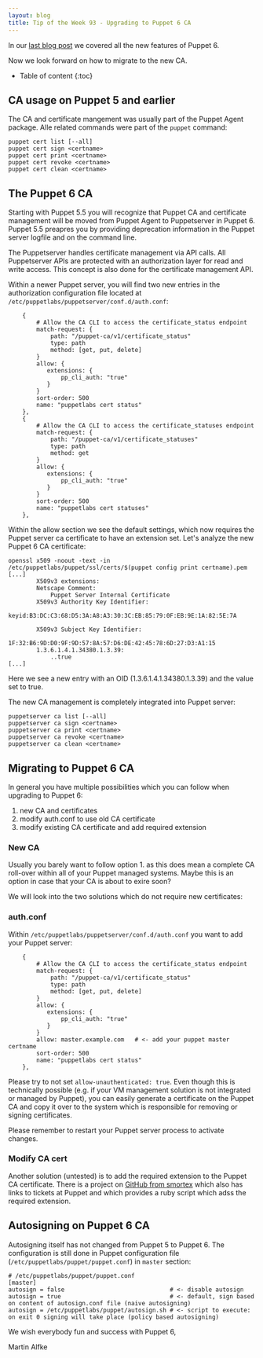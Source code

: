 ```yaml
---
layout: blog
title: Tip of the Week 93 - Upgrading to Puppet 6 CA
---
```


In our [last blog post](https://www.example42.com/2018/10/01/what-s-new-with-puppet-6/) we covered all the new features of Puppet 6.

Now we look forward on how to migrate to the new CA.

* Table of content
{:toc}

## CA usage on Puppet 5 and earlier

The CA and certificate mangement was usually part of the Puppet Agent package.
Alle related commands were part of the `puppet` command:

    puppet cert list [--all]
    puppet cert sign <certname>
    puppet cert print <certname>
    puppet cert revoke <certname>
    puppet cert clean <certname>

## The Puppet 6 CA

Starting with Puppet 5.5 you will recognize that Puppet CA and certificate management will be moved from Puppet Agent to Puppetserver in Puppet 6.
Puppet 5.5 preapres you by providing deprecation information in the Puppet server logfile and on the command line.

The Puppetserver handles certificate management via API calls. All Puppetserver APIs are protected with an authorization layer for read and write access.
This concept is also done for the certificate management API.

Within a newer Puppet server, you will find two new entries in the authorization configuration file located at `/etc/puppetlabs/puppetserver/conf.d/auth.conf`:

        {
            # Allow the CA CLI to access the certificate_status endpoint
            match-request: {
                path: "/puppet-ca/v1/certificate_status"
                type: path
                method: [get, put, delete]
            }
            allow: {
               extensions: {
                   pp_cli_auth: "true"
               }
            }
            sort-order: 500
            name: "puppetlabs cert status"
        },
        {
            # Allow the CA CLI to access the certificate_statuses endpoint
            match-request: {
                path: "/puppet-ca/v1/certificate_statuses"
                type: path
                method: get
            }
            allow: {
               extensions: {
                   pp_cli_auth: "true"
               }
            }
            sort-order: 500
            name: "puppetlabs cert statuses"
        },

Within the allow section we see the default settings, which now requires the Puppet server ca certificate to have an extension set.
Let's analyze the new Puppet 6 CA certificate:

    openssl x509 -noout -text -in /etc/puppetlabs/puppet/ssl/certs/$(puppet config print certname).pem
    [...]
            X509v3 extensions:
            Netscape Comment:
                Puppet Server Internal Certificate
            X509v3 Authority Key Identifier:
                keyid:B3:DC:C3:68:D5:3A:A8:A3:30:3C:EB:85:79:0F:EB:9E:1A:82:5E:7A

            X509v3 Subject Key Identifier:
                1F:32:B6:9D:D0:9F:9D:57:8A:57:D6:DE:42:45:78:6D:27:D3:A1:15
            1.3.6.1.4.1.34380.1.3.39:
                ..true
    [...]

Here we see a new entry with an OID (1.3.6.1.4.1.34380.1.3.39) and the value set to true.

The new CA management is completely integrated into Puppet server:

    puppetserver ca list [--all]
    puppetserver ca sign <certname>
    puppetserver ca print <certname>
    puppetserver ca revoke <certname>
    puppetserver ca clean <certname>


## Migrating to Puppet 6 CA

In general you have multiple possibilities which you can follow when upgrading to Puppet 6:

1. new CA and certificates
2. modify auth.conf to use old CA certificate
3. modify existing CA certificate and add required extension

### New CA

Usually you barely want to follow option 1. as this does mean a complete CA roll-over within all of your Puppet managed systems.
Maybe this is an option in case that your CA is about to exire soon?

We will look into the two solutions which do not require new certificates:

### auth.conf

Within `/etc/puppetlabs/puppetserver/conf.d/auth.conf` you want to add your Puppet server:

        {
            # Allow the CA CLI to access the certificate_status endpoint
            match-request: {
                path: "/puppet-ca/v1/certificate_status"
                type: path
                method: [get, put, delete]
            }
            allow: {
               extensions: {
                   pp_cli_auth: "true"
               }
            }
            allow: master.example.com   # <- add your puppet master certname
            sort-order: 500
            name: "puppetlabs cert status"
        },

Please try to not set `allow-unauthenticated: true`. Even though this is technically possible (e.g. if your VM management solution is not integrated or managed by Puppet), you can easily generate a certificate on the Puppet CA and copy it over to the system which is responsible for removing or signing certificates.

Please remember to restart your Puppet server process to activate changes.

### Modify CA cert

Another solution (untested) is to add the required extension to the Puppet CA certificate.
There is a project on [GitHub from smortex](https://github.com/smortex/puppet-add-cli-auth-to-certificate) which also has links to tickets at Puppet and which provides a ruby script which adss the required extension.

## Autosigning on Puppet 6 CA

Autosigning itself has not changed from Puppet 5 to Puppet 6.
The configuration is still done in Puppet configuration file (`/etc/puppetlabs/puppet/puppet.conf`) in `master` section:

    # /etc/puppetlabs/puppet/puppet.conf
    [master]
    autosign = false                              # <- disable autosign
    autosign = true                               # <- default, sign based on content of autosign.conf file (naive autosigning)
    autosign = /etc/puppetlabs/puppet/autosign.sh # <- script to execute: on exit 0 signing will take place (policy based autosigning)


We wish everybody fun and success with Puppet 6,

Martin Alfke